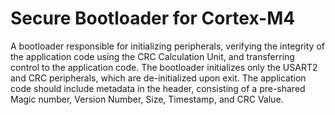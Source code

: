 # Secure Bootloader for Cortex-M4
A bootloader responsible for initializing peripherals, verifying the integrity of the application code using 
the CRC Calculation Unit, and transferring control to the application code. The bootloader initializes only 
the USART2 and CRC peripherals, which are de-initialized upon exit. The application code should include 
metadata in the header, consisting of a pre-shared Magic number, Version Number, Size, Timestamp, and CRC Value.